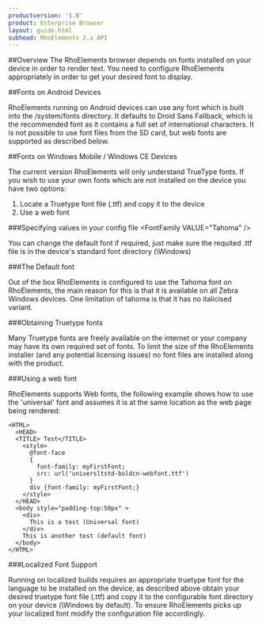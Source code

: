 ```yaml
---
productversion: '1.8'
product: Enterprise Browser
layout: guide.html
subhead: RhoElements 2.x API
---
```


##Overview
The RhoElements browser depends on fonts installed on your device in order to render text.  You need to configure RhoElements appropriately in order to get your desired font to display.

##Fonts on Android Devices

RhoElements running on Android devices can use any font which is built into the /system/fonts directory. It defaults to Droid Sans Fallback, which is the recommended font as it contains a full set of international characters. It is not possible to use font files from the SD card, but web fonts are supported as described below.
			
##Fonts on Windows Mobile / Windows CE Devices

The current version RhoElements will only understand TrueType fonts.  If you wish to use your own fonts which are not installed on the device you have two options:
<ol>
<LI>Locate a Truetype font file (.ttf) and copy it to the device
<LI>Use a web font
</ol>

###Specifying values in your config file</H2>
    <Configuration>
      <Applications>
        <Application>
          <General>
            <Name       VALUE="Menu"/>
            <StartPage  VALUE="file://\Program Files\RhoElements\HTML\Menu.htm" name="Menu"/>
          </General>
          <HTMLStyles>
            <FontFamily <span class="xmlParameter">VALUE</span>="Tahoma" </b>/>
          </HTMLStyles>
        </Application>
      </Applications>
    </Configuration>

You can change the default font if required, just make sure the requited .ttf file is in the device's standard font directory (\Windows\)

###The Default font

Out of the box RhoElements is configured to use the Tahoma font on RhoElements, the main reason for this is that it is available on all Zebra Windows devices.  One limitation of tahoma is that it has no italicised variant.

###Obtaining Truetype fonts

Many Truetype fonts are freely available on the internet or your company may have its own required set of fonts.  To limit the size of the RhoElements installer (and any potential licensing issues) no font files are installed along with the product.

###Using a web font

RhoElements supports Web fonts, the following example shows how to use the 'universal' font and assumes it is at the same location as the web page being rendered:

    <HTML> 
      <HEAD> 
      <TITLE> Test</TITLE> 
        <style>
          @font-face
          {
            font-family: myFirstFont;
            src: url('universltstd-boldcn-webfont.ttf')
          }
          div {font-family: myFirstFont;}
        </style>
      </HEAD> 
      <body style="padding-top:50px" > 
        <div>
          This is a test (Universal font)
        </div>
        This is another test (default font)
      </body>
    </HTML>

###Localized Font Support

Running on localized builds requires an appropriate truetype font for the language to be installed on the device, as described above obtain your desired truetype font file (.ttf) and copy it to the configurable font directory on your device (\Windows by default).  To ensure RhoElements picks up your localized font modify the configuration file accordingly.




